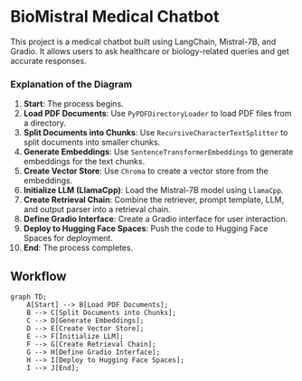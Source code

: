 # BioMistral Medical Chatbot

This project is a medical chatbot built using LangChain, Mistral-7B, and Gradio. It allows users to ask healthcare or biology-related queries and get accurate responses.

### Explanation of the Diagram

1. **Start**: The process begins.
2. **Load PDF Documents**: Use `PyPDFDirectoryLoader` to load PDF files from a directory.
3. **Split Documents into Chunks**: Use `RecursiveCharacterTextSplitter` to split documents into smaller chunks.
4. **Generate Embeddings**: Use `SentenceTransformerEmbeddings` to generate embeddings for the text chunks.
5. **Create Vector Store**: Use `Chroma` to create a vector store from the embeddings.
6. **Initialize LLM (LlamaCpp)**: Load the Mistral-7B model using `LlamaCpp`.
7. **Create Retrieval Chain**: Combine the retriever, prompt template, LLM, and output parser into a retrieval chain.
8. **Define Gradio Interface**: Create a Gradio interface for user interaction.
9. **Deploy to Hugging Face Spaces**: Push the code to Hugging Face Spaces for deployment.
10. **End**: The process completes.

## Workflow

```mermaid
graph TD;
    A[Start] --> B[Load PDF Documents];
    B --> C[Split Documents into Chunks];
    C --> D[Generate Embeddings];
    D --> E[Create Vector Store];
    E --> F[Initialize LLM];
    F --> G[Create Retrieval Chain];
    G --> H[Define Gradio Interface];
    H --> I[Deploy to Hugging Face Spaces];
    I --> J[End];

